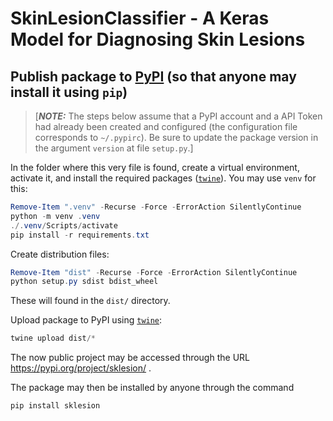 # SkinLesionClassifier - A Keras Model for Diagnosing Skin Lesions

## Publish package to [PyPI](https://pypi.org/) (so that anyone may install it using `pip`)

> [***NOTE:*** The steps below assume that a PyPI account and a API Token had already
> been created and configured (the configuration file corresponds to `~/.pypirc`). Be
> sure to update the package version in the argument `version` at file `setup.py`.]

In the folder where this very file is found, create a virtual environment, activate it,
and install the required packages ([`twine`](https://pypi.org/project/twine/)). You may
use `venv` for this: 

```powershell
Remove-Item ".venv" -Recurse -Force -ErrorAction SilentlyContinue
python -m venv .venv
./.venv/Scripts/activate
pip install -r requirements.txt
```

Create distribution files:

```powershell
Remove-Item "dist" -Recurse -Force -ErrorAction SilentlyContinue
python setup.py sdist bdist_wheel
```

These will found in the `dist/` directory.

Upload package to PyPI using [`twine`](https://pypi.org/project/twine/):

```powershell
twine upload dist/*
```

The now public project may be accessed through the URL https://pypi.org/project/sklesion/ .


The package may then be installed by anyone through the command

```powershell
pip install sklesion
```
